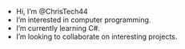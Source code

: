- Hi, I’m @ChrisTech44
- I’m interested in computer programming.
- I’m currently learning C#.
- I’m looking to collaborate on interesting projects.
